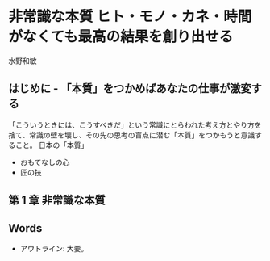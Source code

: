 # 非常識な本質 ヒト・モノ・カネ・時間がなくても最高の結果を創り出せる
水野和敏

## はじめに - 「本質」をつかめばあなたの仕事が激変する
「こういうときには、こうすべきだ」という常識にとらわれた考え方とやり方を捨て、常識の壁を壊し、その先の思考の盲点に潜む「本質」をつかもうと意識すること。
日本の「本質」
- おもてなしの心
- 匠の技

## 第 1 章 非常識な本質

## Words
- アウトライン: 大要。
